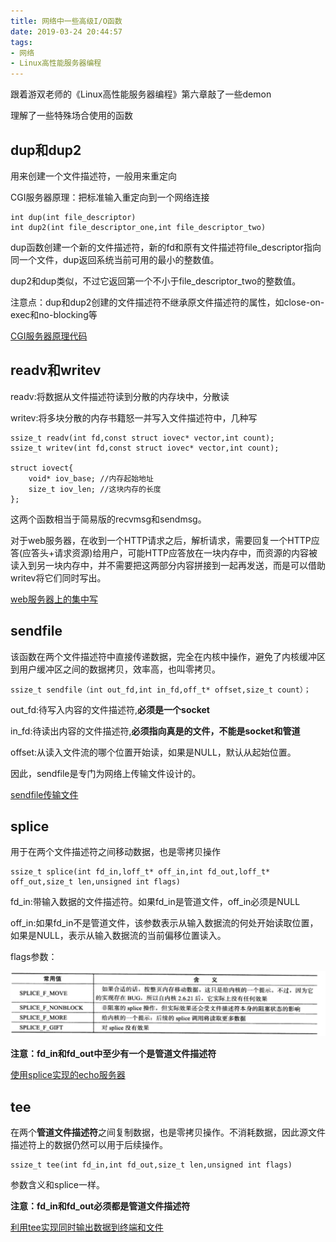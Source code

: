 ```yaml
---
title: 网络中一些高级I/O函数
date: 2019-03-24 20:44:57
tags:
- 网络
- Linux高性能服务器编程
---
```


跟着游双老师的《Linux高性能服务器编程》第六章敲了一些demon

理解了一些特殊场合使用的函数

## dup和dup2

用来创建一个文件描述符，一般用来重定向

CGI服务器原理：把标准输入重定向到一个网络连接

```
int dup(int file_descriptor)
int dup2(int file_descriptor_one,int file_descriptor_two)
```

dup函数创建一个新的文件描述符，新的fd和原有文件描述符file_descriptor指向同一个文件，dup返回系统当前可用的最小的整数值。

<!--more-->

dup2和dup类似，不过它返回第一个不小于file_descriptor_two的整数值。

注意点：dup和dup2创建的文件描述符不继承原文件描述符的属性，如close-on-exec和no-blocking等

[CGI服务器原理代码](https://github.com/oldbuffalo/High-performance-Linux-Server-Programming/blob/master/6_chapter/cgi_server.cpp)

##  readv和writev

readv:将数据从文件描述符读到分散的内存块中，分散读

writev:将多块分散的内存书籍怒一并写入文件描述符中，几种写

```
ssize_t readv(int fd,const struct iovec* vector,int count);
ssize_t writev(int fd,const struct iovec* vector,int count);

struct iovect{
    void* iov_base; //内存起始地址
    size_t iov_len; //这块内存的长度
};
```

这两个函数相当于简易版的recvmsg和sendmsg。

对于web服务器，在收到一个HTTP请求之后，解析请求，需要回复一个HTTP应答(应答头+请求资源)给用户，可能HTTP应答放在一块内存中，而资源的内容被读入到另一块内存中，并不需要把这两部分内容拼接到一起再发送，而是可以借助writev将它们同时写出。

[web服务器上的集中写](https://github.com/oldbuffalo/High-performance-Linux-Server-Programming/blob/master/6_chapter/web%E6%9C%8D%E5%8A%A1%E5%99%A8%E9%9B%86%E4%B8%AD%E5%86%99.cpp)

## sendfile

该函数在两个文件描述符中直接传递数据，完全在内核中操作，避免了内核缓冲区到用户缓冲区之间的数据拷贝，效率高，也叫零拷贝。

```
ssize_t sendfile（int out_fd,int in_fd,off_t* offset,size_t count）；
```

out_fd:待写入内容的文件描述符,**必须是一个socket**

in_fd:待读出内容的文件描述符,**必须指向真是的文件，不能是socket和管道**

offset:从读入文件流的哪个位置开始读，如果是NULL，默认从起始位置。

因此，sendfile是专门为网络上传输文件设计的。

[sendfile传输文件](https://github.com/oldbuffalo/High-performance-Linux-Server-Programming/blob/master/6_chapter/sendfile.cpp)

## splice

用于在两个文件描述符之间移动数据，也是零拷贝操作

```
ssize_t splice(int fd_in,loff_t* off_in,int fd_out,loff_t* off_out,size_t len,unsigned int flags)
```

fd_in:带输入数据的文件描述符。如果fd_in是管道文件，off_in必须是NULL

off_in:如果fd_in不是管道文件，该参数表示从输入数据流的何处开始读取位置，如果是NULL，表示从输入数据流的当前偏移位置读入。

flags参数：

![](/pic/splice函数flag参数.png)

**注意：fd_in和fd_out中至少有一个是管道文件描述符**

[使用splice实现的echo服务器](https://github.com/oldbuffalo/High-performance-Linux-Server-Programming/blob/master/6_chapter/splice.cpp)

## tee 

在两个**管道文件描述符**之间复制数据，也是零拷贝操作。不消耗数据，因此源文件描述符上的数据仍然可以用于后续操作。

```
ssize_t tee(int fd_in,int fd_out,size_t len,unsigned int flags)
```

参数含义和splice一样。

**注意：fd_in和fd_out必须都是管道文件描述符**

[利用tee实现同时输出数据到终端和文件](https://github.com/oldbuffalo/High-performance-Linux-Server-Programming/blob/master/6_chapter/tee.cpp)

